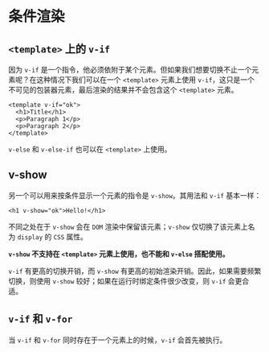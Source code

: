 # 条件渲染

## `<template>` 上的 `v-if`

因为 `v-if` 是一个指令，他必须依附于某个元素。但如果我们想要切换不止一个元素呢？在这种情况下我们可以在一个 `<template>` 元素上使用 `v-if`，这只是一个不可见的包装器元素，最后渲染的结果并不会包含这个 `<template>` 元素。

```template
<template v-if="ok">
  <h1>Title</h1>
  <p>Paragraph 1</p>
  <p>Paragraph 2</p>
</template>
```

`v-else` 和 `v-else-if` 也可以在 `<template>` 上使用。

## v-show

另一个可以用来按条件显示一个元素的指令是 `v-show`。其用法和 `v-if` 基本一样：

```template
<h1 v-show="ok">Hello!</h1>
```

不同之处在于 `v-show` 会在 `DOM` 渲染中保留该元素；`v-show` 仅切换了该元素上名为 `display` 的 `CSS` 属性。

**`v-show` 不支持在 `<template>` 元素上使用，也不能和 `v-else` 搭配使用。**

`v-if` 有更高的切换开销，而 `v-show` 有更高的初始渲染开销。因此，如果需要频繁切换，则使用 `v-show` 较好；如果在运行时绑定条件很少改变，则 `v-if` 会更合适。

## `v-if` 和 `v-for`

当 `v-if` 和 `v-for` 同时存在于一个元素上的时候，`v-if` 会首先被执行。